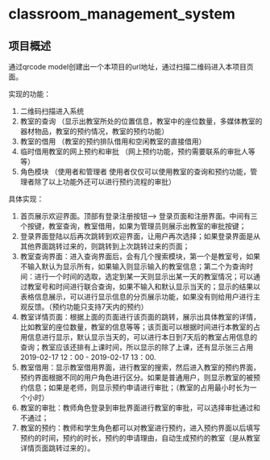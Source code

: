 # classroom_management_system
## 项目概述
通过qrcode model创建出一个本项目的url地址，通过扫描二维码进入本项目页面。

实现的功能：
1. 二维码扫描进入系统
2. 教室的查询 （显示出教室所处的位置信息，教室中的座位数量，多媒体教室的器材物品，教室的预约情况，教室的预约功能）
3. 教室的借用 （教室的预约排队借用和空闲教室的直接借用）
4. 临时借用教室的网上预约和审批 （网上预约功能，预约需要联系的审批人等等）
5. 角色模块 （使用者和管理者   使用者仅仅可以使用教室的查询和预约功能，管理者除了以上功能外还可以进行预约流程的审批）

具体实现：
1. 首页展示欢迎界面。顶部有登录注册按钮--> 登录页面和注册界面。中间有三个按键，教室查询，教室借用，如果为管理员则展示出教室的审批按键；
2. 登录界面登陆以后再次跳转到欢迎界面，让用户再次选择；如果登录界面是从其他界面跳转过来的，则跳转到上次跳转过来的页面；
3. 教室查询界面：进入查询界面后，会有几个搜索模块，第一个是教室号，如果不输入默认为显示所有，如果输入则显示输入的教室信息；第二个为查询时间：进行一个时间的选取，选定到某一天则显示出某一天的教室情况；可以通过教室号和时间进行联合查询，如果不输入和默认显示当天的；显示的结果以表格信息展示，可以进行显示信息的分页展示功能，如果没有则给用户进行主观反馈。（预约功能只支持7天内的预约）
4. 教室详情页面：根据上面的页面进行该页面的跳转，展示出具体教室的详情，比如教室的座位数量，教室的信息等等；该页面可以根据时间进行本教室的占用信息进行显示，默认显示当天的，可以进行本日到7天后的教室占用信息的查询；教室应该还排有上课时间，所以显示的除了上课，还有显示张三占用2019-02-17 12：00 - 2019-02-17 13：00.
5. 教室借用：显示教室借用界面，进行教室的搜索，然后进入教室的预约界面，预约界面根据不同的用户角色进行区分。如果是普通用户，则显示教室的被预约信息；如果是老师，则显示预约申请进行审批；（教室的占用最小时长为一个小时）
6. 教室的审批：教师角色登录到审批界面进行教室的审批，可以选择审批通过和不通过；
7. 教室的预约：教师和学生角色都可以对教室进行预约，进入预约界面以后填写预约的时间，预约的时长，预约的申请理由，自动生成预约的教室（是从教室详情页面跳转过来的）。

